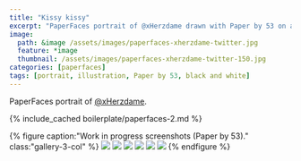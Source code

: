 ```yaml
---
title: "Kissy kissy"
excerpt: "PaperFaces portrait of @xHerzdame drawn with Paper by 53 on an iPad."
image: 
  path: &image /assets/images/paperfaces-xherzdame-twitter.jpg 
  feature: *image
  thumbnail: /assets/images/paperfaces-xherzdame-twitter-150.jpg
categories: [paperfaces]
tags: [portrait, illustration, Paper by 53, black and white]
---
```


PaperFaces portrait of [@xHerzdame](https://twitter.com/xHerzdame).

{% include_cached boilerplate/paperfaces-2.md %}

{% figure caption:"Work in progress screenshots (Paper by 53)." class:"gallery-3-col" %}
[![](/assets/images/paperfaces-xherzdame-process-1-600.jpg)](/assets/images/paperfaces-xherzdame-process-1-lg.jpg)
[![](/assets/images/paperfaces-xherzdame-process-2-600.jpg)](/assets/images/paperfaces-xherzdame-process-2-lg.jpg)
[![](/assets/images/paperfaces-xherzdame-process-3-600.jpg)](/assets/images/paperfaces-xherzdame-process-3-lg.jpg)
[![](/assets/images/paperfaces-xherzdame-process-4-600.jpg)](/assets/images/paperfaces-xherzdame-process-4-lg.jpg)
[![](/assets/images/paperfaces-xherzdame-process-5-600.jpg)](/assets/images/paperfaces-xherzdame-process-5-lg.jpg)
[![](/assets/images/paperfaces-xherzdame-process-6-600.jpg)](/assets/images/paperfaces-xherzdame-process-6-lg.jpg)
{% endfigure %}
